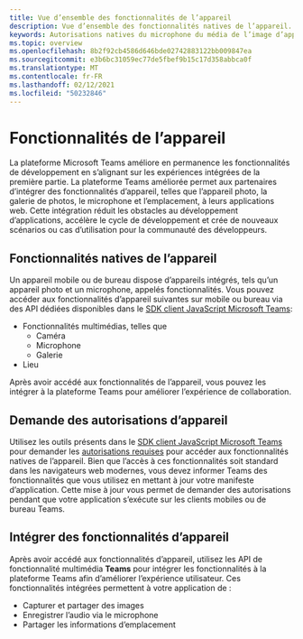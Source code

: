 ```yaml
---
title: Vue d’ensemble des fonctionnalités de l’appareil
description: Vue d’ensemble des fonctionnalités natives de l’appareil.
keywords: Autorisations natives du microphone du média de l’image d’appareil photo
ms.topic: overview
ms.openlocfilehash: 8b2f92cb4586d646bde02742883122bb009847ea
ms.sourcegitcommit: e3b6bc31059ec77de5fbef9b15c17d358abbca0f
ms.translationtype: MT
ms.contentlocale: fr-FR
ms.lasthandoff: 02/12/2021
ms.locfileid: "50232846"
---
```

# <a name="device-capabilities"></a>Fonctionnalités de l’appareil 

La plateforme Microsoft Teams améliore en permanence les fonctionnalités de développement en s’alignant sur les expériences intégrées de la première partie. La plateforme Teams améliorée permet aux partenaires d’intégrer des fonctionnalités d’appareil, telles que l’appareil photo, la galerie de photos, le microphone et l’emplacement, à leurs applications web. Cette intégration réduit les obstacles au développement d’applications, accélère le cycle de développement et crée de nouveaux scénarios ou cas d’utilisation pour la communauté des développeurs.

## <a name="native-device-capabilities"></a>Fonctionnalités natives de l’appareil

Un appareil mobile ou de bureau dispose d’appareils intégrés, tels qu’un appareil photo et un microphone, appelés fonctionnalités. Vous pouvez accéder aux fonctionnalités d’appareil suivantes sur mobile ou bureau via des API dédiées disponibles dans le [SDK client JavaScript Microsoft Teams](/javascript/api/overview/msteams-client?view=msteams-client-js-latest&preserve-view=true):
* Fonctionnalités multimédias, telles que
    * Caméra
    * Microphone
    * Galerie
* Lieu

Après avoir accédé aux fonctionnalités de l’appareil, vous pouvez les intégrer à la plateforme Teams pour améliorer l’expérience de collaboration. 

## <a name="request-device-permissions"></a>Demande des autorisations d’appareil

Utilisez les outils présents dans le [SDK client JavaScript Microsoft Teams](/javascript/api/overview/msteams-client?view=msteams-client-js-latest&preserve-view=true) pour demander les  [autorisations requises](native-device-permissions.md) pour accéder aux fonctionnalités natives de l’appareil. Bien que l’accès à ces fonctionnalités soit standard dans les navigateurs web modernes, vous devez informer Teams des fonctionnalités que vous utilisez en mettant à jour votre manifeste d’application. Cette mise à jour vous permet de demander des autorisations pendant que votre application s’exécute sur les clients mobiles ou de bureau Teams.
 
 ## <a name="integrate-device-capabilities"></a>Intégrer des fonctionnalités d’appareil

Après avoir accédé aux fonctionnalités d’appareil, utilisez les API de fonctionnalité multimédia **Teams** pour intégrer les fonctionnalités à la plateforme Teams afin d’améliorer l’expérience utilisateur. [](mobile-camera-image-permissions.md) Ces fonctionnalités intégrées permettent à votre application de :

* Capturer et partager des images
* Enregistrer l’audio via le microphone
* Partager les informations d’emplacement


